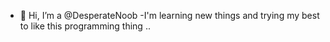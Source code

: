 - 👋 Hi, I’m a @DesperateNoob
-I'm learning new things and trying my best to like this programming thing ..

<!---
DesperateNoob/DesperateNoob is a ✨ special ✨ repository because its `README.md` (this file) appears on your GitHub profile.
You can click the Preview link to take a look at your changes.
--->
